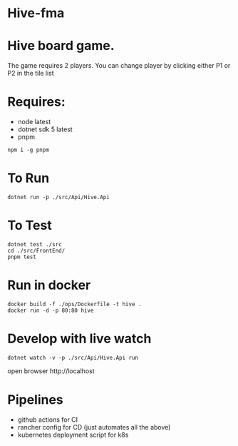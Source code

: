 # Hive-fma

# Hive board game.
The game requires 2 players. You can change player by clicking either P1 or P2 in the tile list


# Requires:
- node latest
- dotnet sdk 5 latest
- pnpm 

```
npm i -g pnpm  
```

# To Run
```
dotnet run -p ./src/Api/Hive.Api
```

# To Test
```
dotnet test ./src
cd ./src/FrontEnd/
pnpm test 
```

# Run in docker
```
docker build -f ./ops/Dockerfile -t hive .
docker run -d -p 80:80 hive
```

# Develop with live watch
```
dotnet watch -v -p ./src/Api/Hive.Api run
```
open browser http://localhost


# Pipelines
* github actions for CI
* rancher config for CD (just automates all the above)
* kubernetes deployment script for k8s

